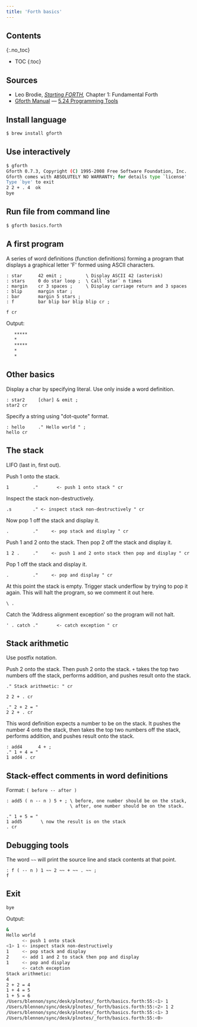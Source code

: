 ```yaml
---
title: 'Forth basics'
---
```


## Contents
{:.no_toc}

* TOC
{:toc}


## Sources

* Leo Brodie, *[Starting FORTH],* Chapter 1: Fundamental Forth
* [Gforth Manual] — [5.24 Programming Tools]

[Gforth Manual]: https://www.complang.tuwien.ac.at/forth/gforth/Docs-html/
[5.24 Programming Tools]: https://www.complang.tuwien.ac.at/forth/gforth/Docs-html/Programming-Tools.html#Programming-Tools
[Starting FORTH]: https://www.forth.com/starting-forth/


## Install language

```sh
$ brew install gforth
```

## Use interactively
 
```sh
$ gforth
Gforth 0.7.3, Copyright (C) 1995-2008 Free Software Foundation, Inc.
Gforth comes with ABSOLUTELY NO WARRANTY; for details type `license'
Type `bye' to exit
2 2 + . 4  ok
bye
```


## Run file from command line

```sh
$ gforth basics.forth
```


## A first program

A series of word definitions (function definitions) forming a program
that displays a graphical letter 'F' formed using ASCII characters.

```forth
: star      42 emit ;         \ Display ASCII 42 (asterisk)
: stars     0 do star loop ;  \ Call `star` n times
: margin    cr 3 spaces ;     \ Display carriage return and 3 spaces
: blip      margin star ;
: bar       margin 5 stars ;
: f         bar blip bar blip blip cr ;

f cr
```

Output:

```sh
   *****
   *
   *****
   *
   *
```


## Other basics

Display a char by specifying literal. Use only inside a word definition.

```forth
: star2     [char] & emit ;
star2 cr
```

Specify a string using "dot-quote" format.

```forth
: hello     ." Hello world " ;
hello cr
```


## The stack

LIFO (last in, first out).

Push 1 onto the stack. 

```forth
1         ."       <- push 1 onto stack " cr
```

Inspect the stack non-destructively.

```forth
.s        ." <- inspect stack non-destructively " cr
```

Now pop 1 off the stack and display it.

```forth
.         ."     <- pop stack and display " cr
```

Push 1 and 2 onto the stack. Then pop 2 off the stack and display it.

```forth
1 2 .     ."     <- push 1 and 2 onto stack then pop and display " cr
```

Pop 1 off the stack and display it.

```forth
.         ."     <- pop and display " cr
```

At this point the stack is empty. Trigger stack underflow by trying
to pop it again. This will halt the program, so we comment it out here.

```forth
\ .
```

Catch the 'Address alignment exception' so the program will not halt.

```forth
' . catch ."       <- catch exception " cr
```

## Stack arithmetic

Use postfix notation.

Push 2 onto the stack. Then push 2 onto the stack. `+` takes the top
two numbers off the stack, performs addition, and pushes result onto
the stack.

```forth
." Stack arithmetic: " cr

2 2 + . cr

." 2 + 2 = "
2 2 + . cr
```

This word definition expects a number to be on the stack. It pushes
the number 4 onto the stack, then takes the top two numbers off the
stack, performs addition, and pushes result onto the stack.

```forth
: add4      4 + ;
." 1 + 4 = "
1 add4 . cr
```


## Stack-effect comments in word definitions

Format: `( before -- after )`

```forth
: add5 ( n -- n ) 5 + ; \ before, one number should be on the stack,
                        \ after, one number should be on the stack.

." 1 + 5 = "
1 add5       \ now the result is on the stack
. cr
```


## Debugging tools

The word `~~` will print the source line and stack contents at that point.

```forth
: f ( -- n ) 1 ~~ 2 ~~ + ~~ . ~~ ;
f
```


## Exit

```forth
bye
```


Output:

```sh
&
Hello world 
      <- push 1 onto stack 
<1> 1 <- inspect stack non-destructively 
1     <- pop stack and display 
2     <- add 1 and 2 to stack then pop and display 
1     <- pop and display 
      <- catch exception 
Stack arithmetic:
4 
2 + 2 = 4 
1 + 4 = 5 
1 + 5 = 6 
/Users/blennon/sync/desk/plnotes/_forth/basics.forth:55:<1> 1 
/Users/blennon/sync/desk/plnotes/_forth/basics.forth:55:<2> 1 2 
/Users/blennon/sync/desk/plnotes/_forth/basics.forth:55:<1> 3 
/Users/blennon/sync/desk/plnotes/_forth/basics.forth:55:<0> 
```
